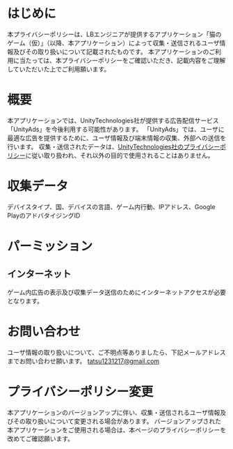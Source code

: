 # はじめに
本プライバシーポリシーは、LBエンジニアが提供するアプリケーション「猫のゲーム（仮）」（以降、本アプリケーション）によって収集・送信されるユーザ情報及びその取り扱いについて記載されたものです。
本アプリケーションのご利用に当たっては、本プライバシーポリシーをご確認いただき、記載内容をご理解していただいた上でご利用願います。

# 概要
本アプリケーションでは、UnityTechnologies社が提供する広告配信サービス「UnityAds」を今後利用する可能性があります。
「UnityAds」では、ユーザに最適な広告を提供するために、ユーザ情報及び端末情報の収集、外部への送信を行います。
収集・送信されたデータは、[UnityTechnologies社のプライバシーポリシー](http://unity3d.com/legal/privacy-policy)に従い取り扱われ、それ以外の目的で使用されることはありません。

# 収集データ
デバイスタイプ、国、デバイスの言語、ゲーム内行動、IPアドレス、Google PlayのアドバタイジングID

# パーミッション
## インターネット
ゲーム内広告の表示及び収集データ送信のためにインターネットアクセスが必要となります。

# お問い合わせ
ユーザ情報の取り扱いについて、ご不明点等ありましたら、下記メールアドレスまでお問い合わせ願います。
tatsu1231217@gmail.com

# プライバシーポリシー変更
本アプリケーションのバージョンアップに伴い、収集・送信されるユーザ情報及びその取り扱いについて変更される場合があります。
バージョンアップされた本アプリケーションをご使用される場合は、本ページのプライバシーポリシーを改めてご確認願います。
